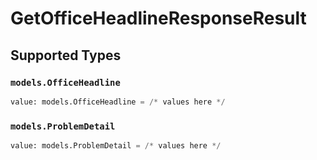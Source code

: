 # GetOfficeHeadlineResponseResult


## Supported Types

### `models.OfficeHeadline`

```python
value: models.OfficeHeadline = /* values here */
```

### `models.ProblemDetail`

```python
value: models.ProblemDetail = /* values here */
```

